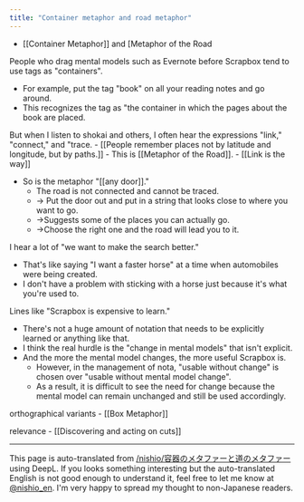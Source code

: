 ```yaml
---
title: "Container metaphor and road metaphor"
---
```


- [[Container Metaphor]] and [Metaphor of the Road

People who drag mental models such as Evernote before Scrapbox tend to use tags as "containers".
- For example, put the tag "book" on all your reading notes and go around.
- This recognizes the tag as "the container in which the pages about the book are placed.

But when I listen to shokai and others, I often hear the expressions "link," "connect," and "trace.
    - [[People remember places not by latitude and longitude, but by paths.]]
    - This is [[Metaphor of the Road]].
        - [[Link is the way]]
- So is the metaphor "[[any door]]."
    - The road is not connected and cannot be traced.
    - → Put the door out and put in a string that looks close to where you want to go.
    - →Suggests some of the places you can actually go.
    - →Choose the right one and the road will lead you to it.

I hear a lot of "we want to make the search better."
- That's like saying "I want a faster horse" at a time when automobiles were being created.
- I don't have a problem with sticking with a horse just because it's what you're used to.

Lines like "Scrapbox is expensive to learn."
- There's not a huge amount of notation that needs to be explicitly learned or anything like that.
- I think the real hurdle is the "change in mental models" that isn't explicit.
- And the more the mental model changes, the more useful Scrapbox is.
    - However, in the management of nota, "usable without change" is chosen over "usable without mental model change".
    - As a result, it is difficult to see the need for change because the mental model can remain unchanged and still be used accordingly.

orthographical variants
    - [[Box Metaphor]]

relevance
    - [[Discovering and acting on cuts]]

---
This page is auto-translated from [/nishio/容器のメタファーと道のメタファー](https://scrapbox.io/nishio/容器のメタファーと道のメタファー) using DeepL. If you looks something interesting but the auto-translated English is not good enough to understand it, feel free to let me know at [@nishio_en](https://twitter.com/nishio_en). I'm very happy to spread my thought to non-Japanese readers.